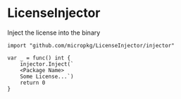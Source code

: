 # LicenseInjector
Inject the license into the binary

``` golang
import "github.com/micropkg/LicenseInjector/injector"

var _ = func() int {
    injector.Inject(`
    <Package Name>
    Some License...`)
    return 0
}
```
